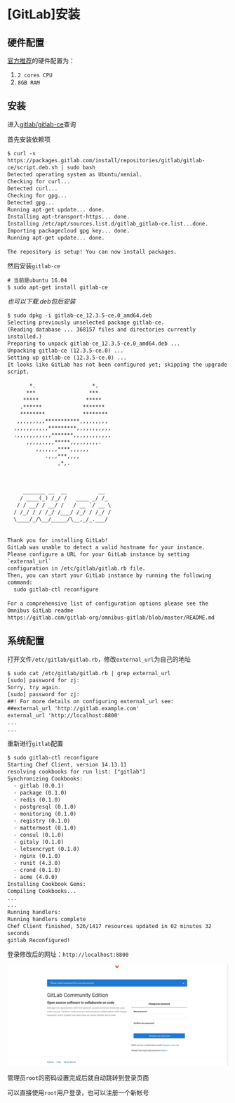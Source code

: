 
# [GitLab]安装

## 硬件配置

[官方推荐]((https://docs.gitlab.com/ce/install/requirements.html#hardware-requirements))的硬件配置为：

1. `2 cores CPU`
2. `8GB RAM`

## 安装

进入[gitlab/gitlab-ce](https://packages.gitlab.com/gitlab/gitlab-ce)查询

首先安装依赖项

```
$ curl -s https://packages.gitlab.com/install/repositories/gitlab/gitlab-ce/script.deb.sh | sudo bash
Detected operating system as Ubuntu/xenial.
Checking for curl...
Detected curl...
Checking for gpg...
Detected gpg...
Running apt-get update... done.
Installing apt-transport-https... done.
Installing /etc/apt/sources.list.d/gitlab_gitlab-ce.list...done.
Importing packagecloud gpg key... done.
Running apt-get update... done.

The repository is setup! You can now install packages.
```

然后安装`gitlab-ce`

```
# 当前是ubuntu 16.04
$ sudo apt-get install gitlab-ce
```

*也可以下载.deb包后安装*

```
$ sudo dpkg -i gitlab-ce_12.3.5-ce.0_amd64.deb 
Selecting previously unselected package gitlab-ce.
(Reading database ... 368157 files and directories currently installed.)
Preparing to unpack gitlab-ce_12.3.5-ce.0_amd64.deb ...
Unpacking gitlab-ce (12.3.5-ce.0) ...
Setting up gitlab-ce (12.3.5-ce.0) ...
It looks like GitLab has not been configured yet; skipping the upgrade script.

       *.                  *.
      ***                 ***
     *****               *****
    .******             *******
    ********            ********
   ,,,,,,,,,***********,,,,,,,,,
  ,,,,,,,,,,,*********,,,,,,,,,,,
  .,,,,,,,,,,,*******,,,,,,,,,,,,
      ,,,,,,,,,*****,,,,,,,,,.
         ,,,,,,,****,,,,,,
            .,,,***,,,,
                ,*,.
  


     _______ __  __          __
    / ____(_) /_/ /   ____ _/ /_
   / / __/ / __/ /   / __ `/ __ \
  / /_/ / / /_/ /___/ /_/ / /_/ /
  \____/_/\__/_____/\__,_/_.___/
  

Thank you for installing GitLab!
GitLab was unable to detect a valid hostname for your instance.
Please configure a URL for your GitLab instance by setting `external_url`
configuration in /etc/gitlab/gitlab.rb file.
Then, you can start your GitLab instance by running the following command:
  sudo gitlab-ctl reconfigure

For a comprehensive list of configuration options please see the Omnibus GitLab readme
https://gitlab.com/gitlab-org/omnibus-gitlab/blob/master/README.md
```

## 系统配置

打开文件`/etc/gitlab/gitlab.rb`，修改`external_url`为自己的地址

```
$ sudo cat /etc/gitlab/gitlab.rb | grep external_url
[sudo] password for zj: 
Sorry, try again.
[sudo] password for zj: 
##! For more details on configuring external_url see:
##external_url 'http://gitlab.example.com'
external_url 'http://localhost:8800'
...
...
```

重新进行`gitlab`配置

```
$ sudo gitlab-ctl reconfigure
Starting Chef Client, version 14.13.11
resolving cookbooks for run list: ["gitlab"]
Synchronizing Cookbooks:
  - gitlab (0.0.1)
  - package (0.1.0)
  - redis (0.1.0)
  - postgresql (0.1.0)
  - monitoring (0.1.0)
  - registry (0.1.0)
  - mattermost (0.1.0)
  - consul (0.1.0)
  - gitaly (0.1.0)
  - letsencrypt (0.1.0)
  - nginx (0.1.0)
  - runit (4.3.0)
  - crond (0.1.0)
  - acme (4.0.0)
Installing Cookbook Gems:
Compiling Cookbooks...
...
...
Running handlers:
Running handlers complete
Chef Client finished, 526/1417 resources updated in 02 minutes 32 seconds
gitlab Reconfigured!
```

登录修改后的网址：`http://localhost:8800`

![](./imgs/gitlab-start.png)

管理员`root`的密码设置完成后就自动跳转到登录页面

可以直接使用`root`用户登录，也可以注册一个新帐号

